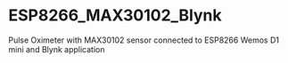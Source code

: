 # ESP8266_MAX30102_Blynk
Pulse Oximeter with MAX30102 sensor connected to ESP8266 Wemos D1 mini and Blynk application
